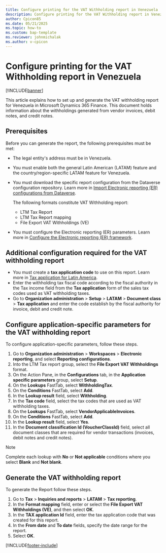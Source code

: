 ```yaml
---
title: Configure printing for the VAT Withholding report in Venezuela
description: Configure printing for the VAT Withholding report in Venezuela
author: Cpicon85
ms.date: 05/21/2025
ms.topic: how-to
ms.custom: bap-template
ms.reviewer: johnmichalak
ms.author: v-cpicon
---
```


# Configure printing for the VAT Withholding report in Venezuela

[!INCLUDE[banner](../../includes/banner.md)]

This article explains how to set up and generate the VAT withholding report for Venezuela in Microsoft Dynamics 365 Finance.
This document holds information about the withholdings generated from vendor invoices, debit notes, and credit notes.

## Prerequisites

Before you can generate the report, the following prerequisites must be met:

* The legal entity's address must be in Venezuela.
* You must enable both the general Latin American (LATAM) feature and the country/region-specific LATAM feature for Venezuela.
* You must download the specific report configuration from the Dataverse configuration repository. Learn more in [Import Electronic reporting (ER) configurations from Dataverse](../global/workspace/gsw-import-er-config-dataverse.md).

    The following formats constitute VAT Withholding report:
    - LTM Tax Report
    - LTM Tax Report mapping
    - File Export VAT Withholdings (VE)
   
* You must configure the Electronic reporting (ER) parameters. Learn more in [Configure the Electronic reporting (ER) framework](../../../fin-ops-core/dev-itpro/analytics/electronic-reporting-er-configure-parameters.md).

## Additional configuration required for the VAT withholding report

* You must create a **tax application code** to use on this report. Learn more in [Tax application for Latin America](ltm-core-tax-application.md).
* Enter the withholding tax fiscal code according to the fiscal authority in the Tax income field from the **Tax application** form of the sales tax codes used as VAT withholding taxes.
* Go to **Organization administration** \> **Setup** \> **LATAM** \> **Document class** \> **Tax application** and enter the code establish by the fiscal authority for invoice, debit and credit note.


## Configure application-specific parameters for the VAT withholding report

To configure application-specific parameters, follow these steps.

1. Go to **Organization administration** \> **Workspaces** \> **Electronic reporting**, and select **Reporting configurations**.
1. Into the LTM Tax report group, select the **File Export VAT Withholdings** format. 
1. On the Action Pane, in the **Configurations** tab, in the **Application specific parameters** group, select **Setup**.
1. On the **Lookups** FastTab, select **WithholdingTax**.
1. On the **Conditions** FastTab, select **Add**.
1. In the **Lookup result** field, select **Withholding**.
1. In the **Tax code** field, select the tax codes that are used as VAT withholding taxes.
1. On the **Lookups** FastTab, select **VendorApplicableInvoices**.
1. On the **Conditions** FastTab, select **Add**.
1. In the **Lookup result** field, select **Yes**.
1. In the **Document classification Id (VoucherClassId)** field, select all document classes that are required for vendor transactions (invoices, debit notes and credit notes).
> [!NOTE]
> Complete each lookup with **No** or **Not applicable** conditions where you select **Blank** and **Not blank**.


## Generate the VAT withholding report

To generate the Report follow these steps.

1. Go to **Tax** \> **Inquiries and reports** \> **LATAM** \> **Tax reporting**.
1. In the **Format mapping** field, enter or select the **File Export VAT Withholdings (VE)**, and then select **OK**.
1. In the **TAX application Id** field, enter the tax application code that was created for this report.
1. In the **From date** and **To date** fields, specify the date range for the report.
1. Select **OK**.

[!INCLUDE[footer-include](../../../includes/footer-banner.md)]
